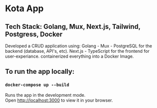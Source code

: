 # Kota App

## Tech Stack: Golang, Mux, Next.js, Tailwind, Postgress, Docker 

Developed a CRUD application using: 
Golang - Mux - PostgreSQL for the backend (database, API's, etc).
Next.js - TypeScript for the frontend for user-experiance.
containerized everything into a Docker Image.

## To run the app locally:
### `docker-compose up --build`

Runs the app in the development mode.\
Open [http://localhost:3000](http://localhost:3000) to view it in your browser.

